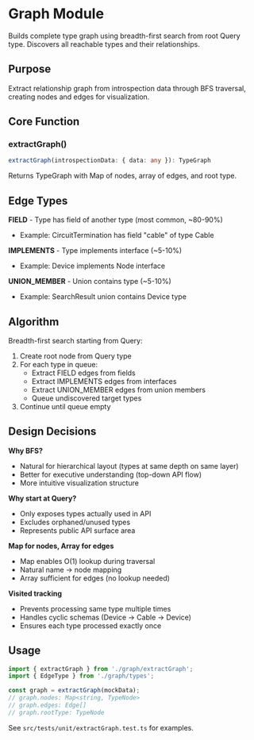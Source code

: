 # Graph Module

Builds complete type graph using breadth-first search from root Query type. Discovers all reachable types and their relationships.

## Purpose

Extract relationship graph from introspection data through BFS traversal, creating nodes and edges for visualization.

## Core Function

### extractGraph()

```typescript
extractGraph(introspectionData: { data: any }): TypeGraph
```

Returns TypeGraph with Map of nodes, array of edges, and root type.

## Edge Types

**FIELD** - Type has field of another type (most common, ~80-90%)
- Example: CircuitTermination has field "cable" of type Cable

**IMPLEMENTS** - Type implements interface (~5-10%)
- Example: Device implements Node interface

**UNION_MEMBER** - Union contains type (~5-10%)
- Example: SearchResult union contains Device type

## Algorithm

Breadth-first search starting from Query:
1. Create root node from Query type
2. For each type in queue:
   - Extract FIELD edges from fields
   - Extract IMPLEMENTS edges from interfaces
   - Extract UNION_MEMBER edges from union members
   - Queue undiscovered target types
3. Continue until queue empty

## Design Decisions

**Why BFS?**
- Natural for hierarchical layout (types at same depth on same layer)
- Better for executive understanding (top-down API flow)
- More intuitive visualization structure

**Why start at Query?**
- Only exposes types actually used in API
- Excludes orphaned/unused types
- Represents public API surface area

**Map for nodes, Array for edges**
- Map enables O(1) lookup during traversal
- Natural name → node mapping
- Array sufficient for edges (no lookup needed)

**Visited tracking**
- Prevents processing same type multiple times
- Handles cyclic schemas (Device → Cable → Device)
- Ensures each type processed exactly once

## Usage

```typescript
import { extractGraph } from './graph/extractGraph';
import { EdgeType } from './graph/types';

const graph = extractGraph(mockData);
// graph.nodes: Map<string, TypeNode>
// graph.edges: Edge[]
// graph.rootType: TypeNode
```

See `src/tests/unit/extractGraph.test.ts` for examples.
